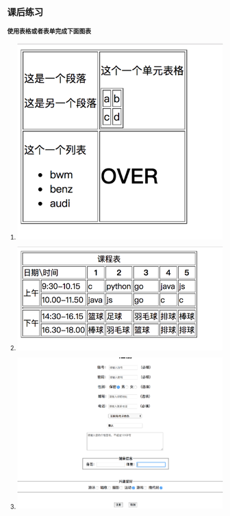 ## 课后练习

#### 使用表格或者表单完成下面图表




1. ![](../../pics/html/forms_and_tables/3.png)


2. ![](../../pics/html/forms_and_tables/4.png)

3. ![](../../pics/html/forms_and_tables/5.png)